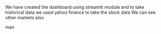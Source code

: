 We have created the dashboard using streamlit module and to take historical data we used yahoo finance to take the stock data
We can see other markets also
 
man
